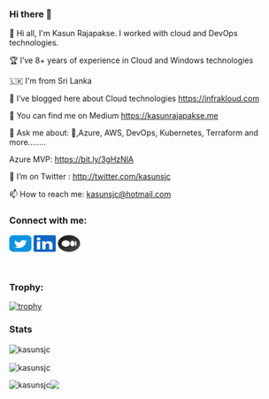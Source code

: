 ### Hi there 👋

🔭 Hi all, I'm Kasun Rajapakse. I worked with cloud and DevOps technologies.

🏆 I’ve 8+ years of experience in Cloud and Windows technologies

🇱🇰 I'm from Sri Lanka

📝 I’ve blogged here about Cloud technologies https://infrakloud.com

📝 You can find me on Medium https://kasunrajapakse.me

💬 Ask me about: 🐳,Azure, AWS, DevOps, Kubernetes, Terraform and more........

Azure MVP: https://bit.ly/3gHzNlA

🤔 I’m on Twitter : http://twitter.com/kasunsjc

📫 How to reach me: kasunsjc@hotmail.com 


<!-- //////// Contact Details /////////////-->
<h3 align="left">Connect with me:</h3>
<p align="left">
<a href="https://twitter.com/KasunSJCn" target="blank"><img align="center" src="img/twitter.svg" alt="iam_vinojan" height="30" width="40" /></a>
<a href="https://www.linkedin.com/in/kasunraj" target="blank"><img align="center" src="img/linkedin.svg" alt="vinojan-abhimanyu" height="30" width="40" /></a>
<a href="https://kasunrajapakse.me" target="blank"><img align="center" src="img/medium.svg" alt="@iam_vinojan" height="30" width="40" /></a>
</p>

</br>

<h3 align="left">Trophy:</h3>
<p align="center"> 

[![trophy](https://github-profile-trophy.vercel.app/?username=kasunsjc&theme=algolia)]()
</p>


### Stats


<p><img align="center" src="https://github-readme-stats.vercel.app/api?username=kasunsjc&theme=algolia&show_icons=true&locale=en" alt="kasunsjc" /></p>


<p><img align="center" src="https://github-readme-streak-stats.herokuapp.com/?user=kasunsjc&theme=algolia&" alt="kasunsjc" /></p>

<p><img align="left" src="https://github-readme-stats.vercel.app/api/top-langs?username=kasunsjc&theme=algolia&show_icons=true&locale=en&layout=compact" alt="kasunsjc" /></p>


![](https://hit.yhype.me/github/profile?user_id=16514562)
